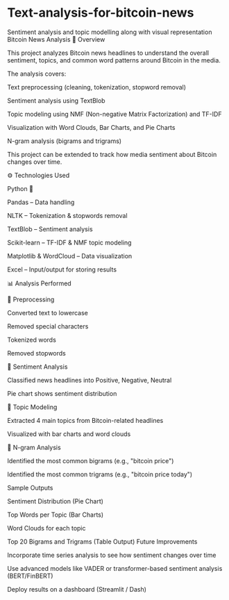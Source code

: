# Text-analysis-for-bitcoin-news
Sentiment analysis and topic modelling along with visual representation
Bitcoin News Analysis
📌 Overview

This project analyzes Bitcoin news headlines to understand the overall sentiment, topics, and common word patterns around Bitcoin in the media.

The analysis covers:

Text preprocessing (cleaning, tokenization, stopword removal)

Sentiment analysis using TextBlob

Topic modeling using NMF (Non-negative Matrix Factorization) and TF-IDF

Visualization with Word Clouds, Bar Charts, and Pie Charts

N-gram analysis (bigrams and trigrams)

This project can be extended to track how media sentiment about Bitcoin changes over time.

⚙️ Technologies Used

Python 🐍

Pandas – Data handling

NLTK – Tokenization & stopwords removal

TextBlob – Sentiment analysis

Scikit-learn – TF-IDF & NMF topic modeling

Matplotlib & WordCloud – Data visualization

Excel – Input/output for storing results

📊 Analysis Performed

🔹 Preprocessing

Converted text to lowercase

Removed special characters

Tokenized words

Removed stopwords

🔹 Sentiment Analysis

Classified news headlines into Positive, Negative, Neutral

Pie chart shows sentiment distribution

🔹 Topic Modeling

Extracted 4 main topics from Bitcoin-related headlines

Visualized with bar charts and word clouds

🔹 N-gram Analysis

Identified the most common bigrams (e.g., "bitcoin price")

Identified the most common trigrams (e.g., "bitcoin price today")

Sample Outputs

Sentiment Distribution (Pie Chart)

Top Words per Topic (Bar Charts)

Word Clouds for each topic

Top 20 Bigrams and Trigrams (Table Output)
Future Improvements

Incorporate time series analysis to see how sentiment changes over time

Use advanced models like VADER or transformer-based sentiment analysis (BERT/FinBERT)

Deploy results on a dashboard (Streamlit / Dash)
